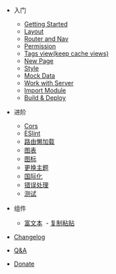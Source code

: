 - 入门
  - [Getting Started](README.md)
  - [Layout](layout.md)
  - [Router and Nav](router-and-nav.md)
  - [Permission](permission.md)
  - [Tags view(keep cache views)](tags-view.md)
  - [New Page](new-page.md)
  - [Style](style.md)
  - [Mock Data](mock-api.md)
  - [Work with Server](server.md)
  - [Import Module](import.md)
  - [Build & Deploy](deploy.md)

- 进阶
  - [Cors](cors.md)
  - [ESlint](eslint.md)
  - [路由懒加载](lazy-loading.md)
  <!-- - [封装组件](components.md) -->
  - [图表](chart.md)
  - [图标](icon.md)
  - [更换主题](theme.md)
  - [国际化](i18n.md )
  - [错误处理](error.md)
  - [测试](test.md ":disabled")

- 组件
  - [富文本](rich-editor)
  - [复制粘贴](clipboard)

- [Changelog](zh-cn/https://github.com/PanJiaChen/vue-element-admin/releases ":ignore")
- [Q&A](zh-cn/faq.md)
- [Donate](donate.md)
